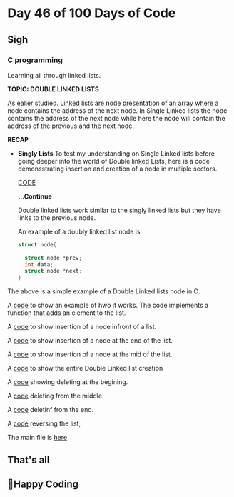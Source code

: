 # Day 46 of 100 Days of Code

## Sigh 

### C programming

Learning all through linked lists. 

**TOPIC: DOUBLE LINKED LISTS**

As ealier studied. Linked lists are node presentation of an array where a node contains the address of the next node. In Single Linked lists the node contains the address of the next node while here the node will contain the address of the previous and the next node.

**RECAP**
- **Singly Lists**
  To test my understanding on Single Linked lists before going deeper into the world of Double linked Lists, here is a code demonsstrating insertion and creation of a node in multiple sectors.

  [CODE](./slist.c)

  **...Continue**

  Double linked lists work similar to the singly linked lists but they have links to the previous node. 

  An example of a doubly linked list node is
  ```c
  struct node{
    
    struct node *prev;
    int data;
    struct node *next;
  }
  ```
The above is a simple example of a Double Linked lists node in C.

A [code](./dlist.c) to show an example of hwo it works.
The code implements a function that adds an element to the list.

A [code](./dfront.c) to show insertion of a node infront of a list.

A [code](./dlast.c) to show insertion of a node at the end of the list.

A [code](./dmid.c) to show insertion of a node at the mid of the list.

A [code](./create.c) to show the entire Double Linked list creation 

A [code](./delfirst.c) showing deleting at the begining.

A [code](./dellast.c) deleting from the middle.

A [code](./dlast.c) deletinf from the end.

A [code](./reverse.c) reversing the list,


The main file is [here](./main.c)

## That's all

## 🤖Happy Coding